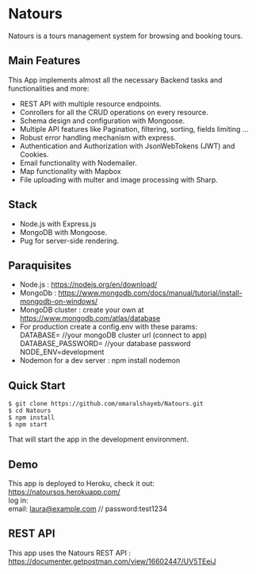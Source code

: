 # Natours

Natours is a tours management system for browsing and booking tours.

## Main Features

This App implements almost all the necessary Backend tasks and functionalities and more:

- REST API with multiple resource endpoints.
- Conrollers for all the CRUD operations on every resource.
- Schema design and configuration with Mongoose.
- Multiple API features like Pagination, filtering, sorting, fields limiting ...
- Robust error handling mechanism with express.
- Authentication and Authorization with JsonWebTokens (JWT) and Cookies.
- Email functionality with Nodemailer.
- Map functionality with Mapbox
- File uploading with multer and image processing with Sharp.

## Stack

- Node.js with Express.js
- MongoDB with Mongoose.
- Pug for server-side rendering.

## Paraquisites

- Node.js : https://nodejs.org/en/download/
- MongoDb : https://www.mongodb.com/docs/manual/tutorial/install-mongodb-on-windows/
- MongoDB cluster : create your own at https://www.mongodb.com/atlas/database
- For production create a config.env with these params:  
  DATABASE= //your mongoDB cluster url (connect to app)  
  DATABASE_PASSWORD= //your database password  
  NODE_ENV=development
- Nodemon for a dev server : npm install nodemon

## Quick Start

```shell
$ git clone https://github.com/omaralshayeb/Natours.git
$ cd Natours
$ npm install
$ npm start
```

That will start the app in the development environment.

## Demo

This app is deployed to Heroku, check it out:  
https://natoursos.herokuapp.com/  
log in:  
email: laura@example.com // password:test1234

## REST API

This app uses the Natours REST API :
https://documenter.getpostman.com/view/16602447/UV5TEeiJ
